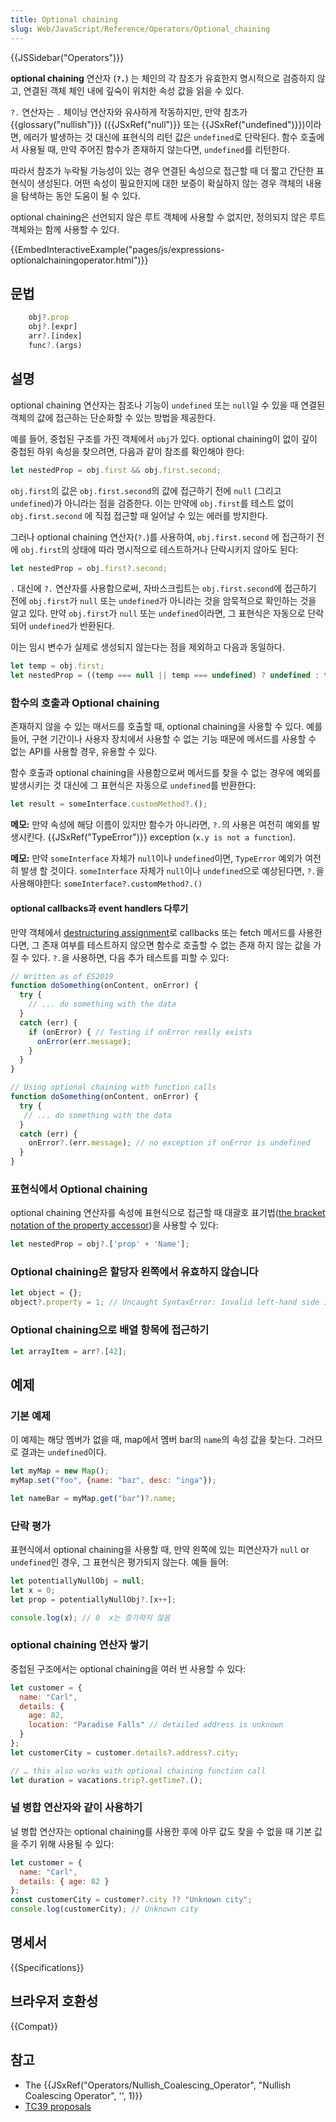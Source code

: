 ```yaml
---
title: Optional chaining
slug: Web/JavaScript/Reference/Operators/Optional_chaining
---
```


{{JSSidebar("Operators")}}

**optional chaining** 연산자 (**`?.`**) 는 체인의 각 참조가 유효한지 명시적으로 검증하지 않고, 연결된 객체 체인 내에 깊숙이 위치한 속성 값을 읽을 수 있다.

`?.` 연산자는 `.` 체이닝 연산자와 유사하게 작동하지만, 만약 참조가 {{glossary("nullish")}} ({{JSxRef("null")}} 또는 {{JSxRef("undefined")}})이라면, 에러가 발생하는 것 대신에 표현식의 리턴 값은 `undefined`로 단락된다. 함수 호출에서 사용될 때, 만약 주어진 함수가 존재하지 않는다면, `undefined`를 리턴한다.

따라서 참조가 누락될 가능성이 있는 경우 연결된 속성으로 접근할 때 더 짧고 간단한 표현식이 생성된다. 어떤 속성이 필요한지에 대한 보증이 확실하지 않는 경우 객체의 내용을 탐색하는 동안 도움이 될 수 있다.

optional chaining은 선언되지 않은 루트 객체에 사용할 수 없지만, 정의되지 않은 루트 객체와는 함께 사용할 수 있다.

{{EmbedInteractiveExample("pages/js/expressions-optionalchainingoperator.html")}}

## 문법

```js
    obj?.prop
    obj?.[expr]
    arr?.[index]
    func?.(args)
```

## 설명

optional chaining 연산자는 참조나 기능이 `undefined` 또는 `null`일 수 있을 때 연결된 객체의 값에 접근하는 단순화할 수 있는 방법을 제공한다.

예를 들어, 중첩된 구조를 가진 객체에서 `obj`가 있다. optional chaining이 없이 깊이 중첩된 하위 속성을 찾으려면, 다음과 같이 참조를 확인해야 한다:

```js
let nestedProp = obj.first && obj.first.second;
```

`obj.first`의 값은 `obj.first.second`의 값에 접근하기 전에 `null` (그리고 `undefined`)가 아니라는 점을 검증한다. 이는 만약에 `obj.first`를 테스트 없이 `obj.first.second` 에 직접 접근할 때 일어날 수 있는 에러를 방지한다.

그러나 optional chaining 연산자(`?.`)를 사용하여, `obj.first.second` 에 접근하기 전에 `obj.first`의 상태에 따라 명시적으로 테스트하거나 단락시키지 않아도 된다:

```js
let nestedProp = obj.first?.second;
```

`.` 대신에 `?.` 연산자를 사용함으로써, 자바스크립트는 `obj.first.second`에 접근하기 전에 `obj.first`가 `null` 또는 `undefined`가 아니라는 것을 암묵적으로 확인하는 것을 알고 있다. 만약 `obj.first`가 `null` 또는 `undefined`이라면, 그 표현식은 자동으로 단락되어 `undefined`가 반환된다.

이는 임시 변수가 실제로 생성되지 않는다는 점을 제외하고 다음과 동일하다.

```js
let temp = obj.first;
let nestedProp = ((temp === null || temp === undefined) ? undefined : temp.second);
```

### 함수의 호출과 Optional chaining

존재하지 않을 수 있는 매서드를 호출할 때, optional chaining을 사용할 수 있다. 예를 들어, 구현 기간이나 사용자 장치에서 사용할 수 없는 기능 때문에 메서드를 사용할 수 없는 API를 사용할 경우, 유용할 수 있다.

함수 호출과 optional chaining을 사용함으로써 메서드를 찾을 수 없는 경우에 예외를 발생시키는 것 대신에 그 표현식은 자동으로 `undefined`를 반환한다:

```js
let result = someInterface.customMethod?.();
```

<div class="blockIndicator note"><p><strong>메모:</strong> 만약 속성에 해당 이름이 있지만 함수가 아니라면, <code>?.</code>의 사용은 여전히 예외를 발생시킨다. {{JSxRef("TypeError")}} exception (<code>x.y</code><code> is not a function</code>).</p></div>

<div class="blockIndicator note"><p><strong>메모:</strong> 만약 <code>someInterface</code> 자체가 <code>null</code>이나 <code>undefined</code>이면, <code>TypeError</code> 예외가 여전히 발생 할 것이다. <code>someInterface</code> 자체가 <code>null</code>이나 <code>undefined</code>으로 예상된다면, <code>?.</code>을 사용해야한다: <code>someInterface?.customMethod?.()</code></p></div>

#### optional callbacks과 event handlers 다루기

만약 객체에서 [destructuring assignment](/en-US/docs/Web/JavaScript/Reference/Operators/Destructuring_assignment#object_destructuring)로 callbacks 또는 fetch 메서드를 사용한다면, 그 존재 여부를 테스트하지 않으면 함수로 호출할 수 없는 존재 하지 않는 값을 가질 수 있다. `?.`을 사용하면, 다음 추가 테스트를 피할 수 있다:

```js
// Written as of ES2019
function doSomething(onContent, onError) {
  try {
    // ... do something with the data
  }
  catch (err) {
    if (onError) { // Testing if onError really exists
      onError(err.message);
    }
  }
}
```

```js
// Using optional chaining with function calls
function doSomething(onContent, onError) {
  try {
   // ... do something with the data
  }
  catch (err) {
    onError?.(err.message); // no exception if onError is undefined
  }
}
```

### 표현식에서 Optional chaining

optional chaining 연산자를 속성에 표현식으로 접근할 때 대괄호 표기법([the bracket notation of the property accessor](/en-US/docs/Web/JavaScript/Reference/Operators/Property_Accessors#bracket_notation))을 사용할 수 있다:

```js
let nestedProp = obj?.['prop' + 'Name'];
```

### Optional chaining은 할당자 왼쪽에서 유효하지 않습니다

```js
let object = {};
object?.property = 1; // Uncaught SyntaxError: Invalid left-hand side in assignment
```

### Optional chaining으로 배열 항목에 접근하기

```js
let arrayItem = arr?.[42];
```

## 예제

### 기본 예제

이 예제는 해당 멤버가 없을 때, map에서 멤버 bar의 `name`의 속성 값을 찾는다. 그러므로 결과는 `undefined`이다.

```js
let myMap = new Map();
myMap.set("foo", {name: "baz", desc: "inga"});

let nameBar = myMap.get("bar")?.name;
```

### 단락 평가

표현식에서 optional chaining을 사용할 때, 만약 왼쪽에 있는 피연산자가 `null` or `undefined`인 경우, 그 표현식은 평가되지 않는다. 예들 들어:

```js
let potentiallyNullObj = null;
let x = 0;
let prop = potentiallyNullObj?.[x++];

console.log(x); // 0  x는 증가하지 않음
```

### optional chaining 연산자 쌓기

중첩된 구조에서는 optional chaining을 여러 번 사용할 수 있다:

```js
let customer = {
  name: "Carl",
  details: {
    age: 82,
    location: "Paradise Falls" // detailed address is unknown
  }
};
let customerCity = customer.details?.address?.city;

// … this also works with optional chaining function call
let duration = vacations.trip?.getTime?.();
```

### 널 병합 연산자와 같이 사용하기

널 병합 연산자는 optional chaining를 사용한 후에 아무 값도 찾을 수 없을 때 기본 값을 주기 위해 사용될 수 있다:

```js
let customer = {
  name: "Carl",
  details: { age: 82 }
};
const customerCity = customer?.city ?? "Unknown city";
console.log(customerCity); // Unknown city
```

## 명세서

{{Specifications}}

## 브라우저 호환성

{{Compat}}

## 참고

- The {{JSxRef("Operators/Nullish_Coalescing_Operator", "Nullish Coalescing Operator", '', 1)}}
- [TC39 proposals](https://github.com/tc39/proposals)

